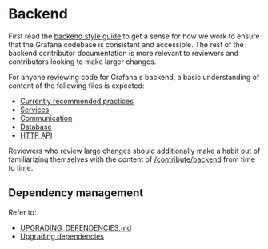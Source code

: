 # Backend

First read the [backend style guide](/contribute/backend/style-guide.md)
to get a sense for how we work to ensure that the Grafana codebase is
consistent and accessible. The rest of the backend contributor
documentation is more relevant to reviewers and contributors looking to
make larger changes.

For anyone reviewing code for Grafana's backend, a basic understanding
of content of the following files is expected:

- [Currently recommended practices](/contribute/backend/recommended-practices.md)
- [Services](/contribute/backend/services.md)
- [Communication](/contribute/backend/communication.md)
- [Database](/contribute/backend/database.md)
- [HTTP API](/pkg/api/README.md)

Reviewers who review large changes should additionally make a habit out
of familiarizing themselves with the content of
[/contribute/backend](/contribute/backend) from time to time.

## Dependency management

Refer to:

- [UPGRADING_DEPENDENCIES.md](https://github.com/grafana/grafana/blob/main/UPGRADING_DEPENDENCIES.md)
- [Upgrading dependencies](/contribute/backend/upgrading-dependencies.md)
